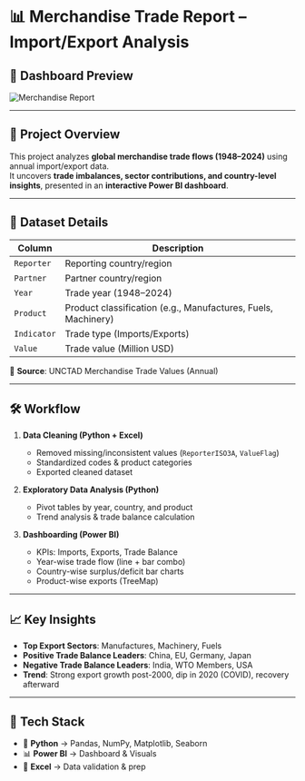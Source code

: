 # 📊 Merchandise Trade Report – Import/Export Analysis  

## 🔎 Dashboard Preview
![Merchandise Report](https://github.com/user-attachments/assets/ff042bd5-719b-4e45-9b82-db976dc6db17)


---

## 🔎 Project Overview  
This project analyzes **global merchandise trade flows (1948–2024)** using annual import/export data.  
It uncovers **trade imbalances, sector contributions, and country-level insights**, presented in an **interactive Power BI dashboard**.  

---

## 📂 Dataset Details  
| Column | Description |  
|--------|-------------|  
| `Reporter` | Reporting country/region |  
| `Partner` | Partner country/region |  
| `Year` | Trade year (1948–2024) |  
| `Product` | Product classification (e.g., Manufactures, Fuels, Machinery) |  
| `Indicator` | Trade type (Imports/Exports) |  
| `Value` | Trade value (Million USD) |  

📌 **Source**: UNCTAD Merchandise Trade Values (Annual)  

---

## 🛠️ Workflow  
1. **Data Cleaning (Python + Excel)**  
   - Removed missing/inconsistent values (`ReporterISO3A`, `ValueFlag`)  
   - Standardized codes & product categories  
   - Exported cleaned dataset  

2. **Exploratory Data Analysis (Python)**  
   - Pivot tables by year, country, and product  
   - Trend analysis & trade balance calculation  

3. **Dashboarding (Power BI)**  
   - KPIs: Imports, Exports, Trade Balance  
   - Year-wise trade flow (line + bar combo)  
   - Country-wise surplus/deficit bar charts  
   - Product-wise exports (TreeMap)  

---

## 📈 Key Insights  
- **Top Export Sectors**: Manufactures, Machinery, Fuels  
- **Positive Trade Balance Leaders**: China, EU, Germany, Japan  
- **Negative Trade Balance Leaders**: India, WTO Members, USA  
- **Trend**: Strong export growth post-2000, dip in 2020 (COVID), recovery afterward  


---

## 🚀 Tech Stack  
- 🐍 **Python** → Pandas, NumPy, Matplotlib, Seaborn  
- 📊 **Power BI** → Dashboard & Visuals  
- 📑 **Excel** → Data validation & prep  


